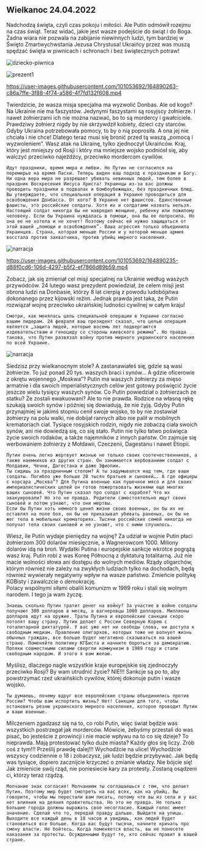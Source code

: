 ## Wielkanoc 24.04.2022

Nadchodzą święta, czyli czas pokoju i miłości. Ale Putin odmówił rozejmu na czas świąt. Teraz widać, jakie jest wasze podejście do świąt i do Boga. Żadna wiara nie pozwala na zabijanie niewinnych ludzi, tym bardziej w Święto Zmartwychwstania Jezusa Chrystusa! Ukraińcy przez was muszą spędzać święta w piwnicach i schronach i bez świątecznych potraw!

![dziecko-piwnica](https://user-images.githubusercontent.com/101053692/164890233-408d075a-ac6e-45e2-9975-24762b478e97.jpg)



![prezent1](https://user-images.githubusercontent.com/101053692/164890252-9c6233d6-8535-49e6-bcaa-eb987a3a0213.jpg)


https://user-images.githubusercontent.com/101053692/164890263-c86a7ffe-3f88-4f74-a586-4f7fd132f608.mp4

Twierdzicie, że wasza misja specjalna ma wyzwolić Donbas. Ale od kogo? Na Ukrainie nie ma faszystów. Jedynymi faszystami są rosyjscy żołnierze. I nawet żołnierzami ich nie można nazwać, bo to są mordercy i gwałciciele. Prawdziwy żołnierz nigdy by nie skrzywdził kobiety, dzieci czy starców. Gdyby Ukraina potrzebowała pomocy, to by o nią poprosiła. A ona jej nie chciała i nie chce! Dlatego teraz musi się bronić przed tą waszą „pomocą i wyzwoleniem”.
Wasz atak na Ukrainę, tylko zjednoczył Ukraińców. Kraj, który jest mniejszy od Rosji i który ma mniejsze wojsko podniósł się, aby walczyć przeciwko najeźdźcy, przeciwko mordercom cywilów.

```
Идут праздники, время мира и любви. Но Путин не согласился на перемирье на время Пасхи. Теперь виден ваш подход к праздникам и Богу. Ни одна вера мира не разрешает убивать невинных людей, тем более в праздник Воскресения Иисуса Христа! Украинцы из-за вас должны проводить праздники в подвалах и бомбоубежищах, без праздничных блюд.
Вы утверждаете, что специальная операция в Украине проводиться для освобождения Донбасса. От кого? В Украине нет фашистов. Единственные фашисты, это российские солдаты. Хотя их и солдатами назвать нельзя. Настоящий солдат никогда бы не навредил женщине, ребенку или пожилому человеку. Если бы Украина нуждалась в помощи, она бы ее попросила. Но она ее не хотела и не хочет! Поэтому сейчас ей нужно защищаться от этой вашей „помощи и освобождения”. Ваша агрессия только объединила Украинцев. Страна, которая меньше России и у которой меньше армия восстала против захватчика, против убийц мирного населения. 
```

![narracja](https://user-images.githubusercontent.com/101053692/164890251-ecaae12a-e3ae-4a45-a4d7-c06ef6102351.jpg)

https://user-images.githubusercontent.com/101053692/164890235-d88f0cd6-106d-4297-b5f2-ef7866d89b59.mp4


Zobacz, jak się zmieniał cel misji specjalnej na Ukrainie według waszych przywódców. 24 lutego wasz prezydent powiedział, że celem misji jest obrona ludzi na Donbasie, którzy 8 lat cierpią z powodu ludobójstwa dokonanego przez kijowski reżim. Jednak prawda jest taka, że Putin rozwiązał wojnę przeciwko ukraińskiej ludności cywilnej w całym kraju!

```
Смотри, как менялась цель специальной операции в Украине согласно вашим лидерам. 24 февраля ваш президент сказал, что целью операция является „защита людей, которые восемь лет подвергаются издевательствам и геноциду со стороны киевского режима”. Но правда такова, что Путин развязал войну против мирного украинского населения по всей Украине.   
```
![narracja](https://user-images.githubusercontent.com/101053692/164890251-ecaae12a-e3ae-4a45-a4d7-c06ef6102351.jpg)


Siedzisz przy wielkanocnym stole? A zastanawiałeś się, gdzie są wasi żołnierze. To już ponad 20 tys. waszych braci i synów...  A gdzie oficerowie z okrętu wojennego „Moskwa”? Putin ma waszych żołnierzy za mięso armatnie i dla swoich imperialistycznych celów jest gotowy poświęcić życie jeszcze wielu tysięcy waszych synów. Co Putin powiedział o żołnierzach ze statku? Że zostali ewakuowani? Ale to nie prawda. Rodzice na własną rękę szukają swoich synów i później się dowiadują, że nie żyją. 
Gdyby Putin przynajmiej w jakimś stopniu cenił swoje wojsko, to by nie zostawiał żołnierzy na polu walki, nie dobijał rannych albo nie palił w mobilnych krematoriach ciał. Tysiące rosyjskich rodzin, nigdy nie zobaczą ciała swoich synów, ani nie dowiedzą się, co się stało. 
Putin nie tylko łatwo poświęca życie swoich rodaków, a także najemników z innych państw. On zajmuje się werbowaniem żołnierzy z Mołdawii, Czeczenii, Dagestanu i nawet Etiopii. 

```
Путин очень легко жертвует жизнью не только своих соотечественников, а также наемников из других стран. Он занимается вербованием солдат с Молдавии, Чечни, Дагестана и даже Эфиопии. 
Ты сидишь за праздничным столом? А ты задумывался над тем, где ваши солдаты. Погибло уже больше 20 тысяч братьев и сыновей…. А где офицеры с корсара „Москва”? Для Путина военные как пушечное мясо и для своих империалистических целей он готов пожертвовать жизнями еще многих ваших сыновей. Что Путин сказал про солдат с корабля? Что их эвакуировали? Но это не правда. Родители самостоятельно ищут своих сыновей и потом узнают, что они мертвы. 
Если бы Путин хоть немного ценил жизни своих военных, он бы их не оставлял на поле боя, он бы не приказывал убивать раненых, он бы не жег тела в мобильных крематориях. Тысячи российских семей никогда не получат тела своих сыновей и не узнают, что с ними случилось.
```

Wiesz, ile Putin wydaje pieniędzy na wojnę? Za udział w wojnie Putin płaci żołnierzom 300 dolarów miesięcznie, a Wagnerowcom 1000. Miliony dolarów idą na broń. Wydatki Putina i europejskie sankcje wkrótce pogrążą wasz kraj. Putin robi z was Koreę Północną z dyktaturą totalitarną. Już nie macie wolności słowa ani dostępu do wolnych mediów. Rządy oligarchów, którym również nie zależy na zwykłych ludziach tylko na dochodach, będą również wywierały negatywny wpływ na wasze państwo. Zmieńcie politykę KGBisty i zawalczcie o demokrację.  
Polacy wspólnymi siłami obalili komunizm w 1989 roku i stali się wolnym narodem. I tego ja wam życzę.

```
Знаешь сколько Путин тратит денег на войну? За участие в войне солдаты получают 300 долларов в месяц, а вагнеровцы 1000 долларов. Миллионы долларов идут на оружие. Траты Путина и европейские санкции скоро потопят вашу страну. Путин делает с России Северную Корею с тоталитарной диктатурой. У вас уже нет ни свободы слова, ни доступа к свободным медиам. Правление олигархов, которых тоже не волнует жизнь обычных граждан, все больше будет негативно сказываться на вашей стране. Поменяйте политику КГБиста и начните бороться за демократию. 
Поляки совместными силами свергли коммунизм в 1989 году и стали свободным народом. И этого я вам желаю. 
```

Myślisz, dlaczego nagle wszystkie kraje europejskie się zjednoczyły przeciwko Rosji? By wam utrudnić życie? NIE!!! Sankcje są po to, aby powstrzymać rzeź ukraińskich cywilów, której dokonuje putin i wasze wojsko.

```
Ты думаешь, почему вдруг все европейские страны объединились против России? Чтобы вам испортить жизнь? Нет! Санкции для того, чтобы остановить резню украинского мирного населения, которое проводит Путин и ваши военные. 
```

Milczeniem zgadzasz się na to, co robi Putin, więc świat będzie was wszystkich postrzegał jak morderców. Mówicie, żebyśmy przestali do was pisać, bo jesteście z prowincji i nie macie wpływu na to co się dzieje? To nieprawda. Mają protestować tylko duże miasta? Każdy głos się liczy. Zrób coś z tym!!!  Prześlij prawdę dalej!!! Wychodźcie na ulice! Wychodźcie wszyscy codziennie o 18 i zobaczysz, jak ludzi będzie przybywać. Jak będą was tysiące, dopiero zacznijcie krzyczeć o zmianie władzy. Nie bójcie się! Jak zmienicie swój rząd, nie poniesiecie kary za protesty. Zostaną osądzeni ci, którzy teraz rządzą.  

```
Молчание знак согласия! Молчанием ты соглашаешься с тем, что делает Путин. Поэтому мир будет смотреть на вас всех, как на убийц. Вы говорите, чтобы мы перестали вам писать, потому что вы из села и у вас нет влияния на деяния правительства. Но это не правда. Не только большие города должны выражать свое несогласие. Каждый голос имеет значение. Сделай что то, передай правду дальше. Выйдите на улицы. Выходите все каждый день в 18 часов и увидишь, как людей будет становиться все больше. Когда вас будут тысячи, начните кричать про смену власти. Не бойтесь. Когда поменяется власть, вы не понесете наказания за протесты. Осужденными будут те, кто сейчас правит в вашей стране.
```
